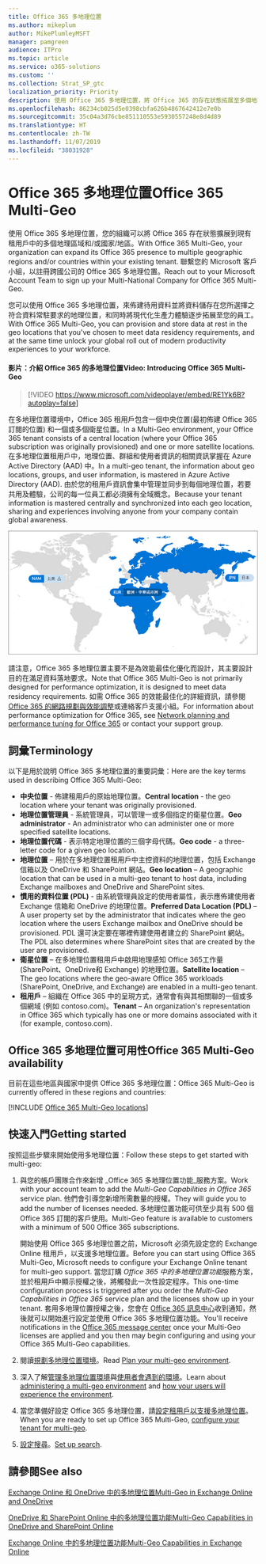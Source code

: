 ```yaml
---
title: Office 365 多地理位置
ms.author: mikeplum
author: MikePlumleyMSFT
manager: pamgreen
audience: ITPro
ms.topic: article
ms.service: o365-solutions
ms.custom: ''
ms.collection: Strat_SP_gtc
localization_priority: Priority
description: 使用 Office 365 多地理位置，將 Office 365 的存在狀態拓展至多個地理區域。
ms.openlocfilehash: 86234cb025d5e0398cbfa626b4867642412e7e0b
ms.sourcegitcommit: 35c04a3d76cbe851110553e5930557248e8d4d89
ms.translationtype: HT
ms.contentlocale: zh-TW
ms.lasthandoff: 11/07/2019
ms.locfileid: "38031928"
---
```

# <a name="office-365-multi-geo"></a><span data-ttu-id="90d99-103">Office 365 多地理位置</span><span class="sxs-lookup"><span data-stu-id="90d99-103">Office 365 Multi-Geo</span></span>

<span data-ttu-id="90d99-104">使用 Office 365 多地理位置，您的組織可以將 Office 365 存在狀態擴展到現有租用戶中的多個地理區域和/或國家/地區。</span><span class="sxs-lookup"><span data-stu-id="90d99-104">With Office 365 Multi-Geo, your organization can expand its Office 365 presence to multiple geographic regions and/or countries within your existing tenant.</span></span> <span data-ttu-id="90d99-105">聯繫您的 Microsoft 客戶小組，以註冊跨國公司的 Office 365 多地理位置。</span><span class="sxs-lookup"><span data-stu-id="90d99-105">Reach out to your Microsoft Account Team to sign up your Multi-National Company for Office 365 Multi-Geo.</span></span>
  
<span data-ttu-id="90d99-106">您可以使用 Office 365 多地理位置，來佈建待用資料並將資料儲存在您所選擇之符合資料常駐要求的地理位置，和同時將現代化生產力體驗逐步拓展至您的員工。</span><span class="sxs-lookup"><span data-stu-id="90d99-106">With Office 365 Multi-Geo, you can provision and store data at rest in the geo locations that you've chosen to meet data residency requirements, and at the same time unlock your global roll out of modern productivity experiences to your workforce.</span></span>

#### <a name="video-introducing-office-365-multi-geo"></a><span data-ttu-id="90d99-107">影片：介紹 Office 365 的多地理位置</span><span class="sxs-lookup"><span data-stu-id="90d99-107">Video: Introducing Office 365 Multi-Geo</span></span>

> [!VIDEO https://www.microsoft.com/videoplayer/embed/RE1Yk6B?autoplay=false]

<span data-ttu-id="90d99-108">在多地理位置環境中，Office 365 租用戶包含一個中央位置(最初佈建 Office 365 訂閱的位置) 和一個或多個衛星位置。</span><span class="sxs-lookup"><span data-stu-id="90d99-108">In a Multi-Geo environment, your Office 365 tenant consists of a central location (where your Office 365 subscription was originally provisioned) and one or more satellite locations.</span></span> <span data-ttu-id="90d99-109">在多地理位置租用戶中，地理位置、群組和使用者資訊的相關資訊掌握在 Azure Active Directory (AAD) 中。</span><span class="sxs-lookup"><span data-stu-id="90d99-109">In a multi-geo tenant, the information about geo locations, groups, and user information, is mastered in Azure Active Directory (AAD).</span></span> <span data-ttu-id="90d99-110">由於您的租用戶資訊會集中管理並同步到每個地理位置，若要共用及體驗，公司的每一位員工都必須擁有全域概念。</span><span class="sxs-lookup"><span data-stu-id="90d99-110">Because your tenant information is mastered centrally and synchronized into each geo location, sharing and experiences involving anyone from your company contain global awareness.</span></span>

![SharePoint 系統管理中心內多地理位置地圖的螢幕擷取畫面](media/multi-geo-world-map.png)

<span data-ttu-id="90d99-112">請注意，Office 365 多地理位置主要不是為效能最佳化優化而設計，其主要設計目的在滿足資料落地要求。</span><span class="sxs-lookup"><span data-stu-id="90d99-112">Note that Office 365 Multi-Geo is not primarily designed for performance optimization, it is designed to meet data residency requirements.</span></span> <span data-ttu-id="90d99-113">如需 Office 365 的效能最佳化的詳細資訊，請參閱 [ Office 365 的網路規劃與效能調整](https://support.office.com/article/e5f1228c-da3c-4654-bf16-d163daee8848)或連絡客戶支援小組。</span><span class="sxs-lookup"><span data-stu-id="90d99-113">For information about performance optimization for Office 365, see [Network planning and performance tuning for Office 365](https://support.office.com/article/e5f1228c-da3c-4654-bf16-d163daee8848) or contact your support group.</span></span>

## <a name="terminology"></a><span data-ttu-id="90d99-114">詞彙</span><span class="sxs-lookup"><span data-stu-id="90d99-114">Terminology</span></span>

<span data-ttu-id="90d99-115">以下是用於說明 Office 365 多地理位置的重要詞彙：</span><span class="sxs-lookup"><span data-stu-id="90d99-115">Here are the key terms used in describing Office 365 Multi-Geo:</span></span>

- <span data-ttu-id="90d99-116">**中央位置** - 佈建租用戶的原始地理位置。</span><span class="sxs-lookup"><span data-stu-id="90d99-116">**Central location** - the geo location where your tenant was originally provisioned.</span></span>
- <span data-ttu-id="90d99-117">**地理位置管理員** - 系統管理員，可以管理一或多個指定的衛星位置。</span><span class="sxs-lookup"><span data-stu-id="90d99-117">**Geo administrator** - An administrator who can administer one or more specified satellite locations.</span></span>
- <span data-ttu-id="90d99-118">**地理位置代碼** - 表示特定地理位置的三個字母代碼。</span><span class="sxs-lookup"><span data-stu-id="90d99-118">**Geo code** - a three-letter code for a given geo location.</span></span>
- <span data-ttu-id="90d99-119">**地理位置** – 用於在多地理位置租用戶中主控資料的地理位置，包括 Exchange 信箱以及 OneDrive 和 SharePoint 網站。</span><span class="sxs-lookup"><span data-stu-id="90d99-119">**Geo location** – A geographic location that can be used in a multi-geo tenant to host data, including Exchange mailboxes and OneDrive and SharePoint sites.</span></span>
- <span data-ttu-id="90d99-120">**慣用的資料位置 (PDL)** - 由系統管理員設定的使用者屬性，表示應佈建使用者 Exchange 信箱和 OneDrive 的地理位置。</span><span class="sxs-lookup"><span data-stu-id="90d99-120">**Preferred Data Location (PDL)** – A user property set by the administrator that indicates where the geo location where the users Exchange mailbox and OneDrive should be provisioned.</span></span> <span data-ttu-id="90d99-121">PDL 還可決定要在哪裡佈建使用者建立的 SharePoint 網站。</span><span class="sxs-lookup"><span data-stu-id="90d99-121">The PDL also determines where SharePoint sites that are created by the user are provisioned.</span></span>
- <span data-ttu-id="90d99-122">**衛星位置** – 在多地理位置租用戶中啟用地理感知 Office 365工作量 (SharePoint、OneDrive和 Exchange) 的地理位置。</span><span class="sxs-lookup"><span data-stu-id="90d99-122">**Satellite location** – The geo locations where the geo-aware Office 365 workloads (SharePoint, OneDrive, and Exchange) are enabled in a multi-geo tenant.</span></span>
- <span data-ttu-id="90d99-123">**租用戶** – 組織在 Office 365 中的呈現方式，通常會有與其相關聯的一個或多個網域 (例如 contoso.com)。</span><span class="sxs-lookup"><span data-stu-id="90d99-123">**Tenant** – An organization's representation in Office 365 which typically has one or more domains associated with it (for example, contoso.com).</span></span>

## <a name="office-365-multi-geo-availability"></a><span data-ttu-id="90d99-124">Office 365 多地理位置可用性</span><span class="sxs-lookup"><span data-stu-id="90d99-124">Office 365 Multi-Geo availability</span></span>

<span data-ttu-id="90d99-125">目前在這些地區與國家中提供 Office 365 多地理位置：</span><span class="sxs-lookup"><span data-stu-id="90d99-125">Office 365 Multi-Geo is currently offered in these regions and countries:</span></span>

[!INCLUDE [Office 365 Multi-Geo locations](includes/office-365-multi-geo-locations.md)]

## <a name="getting-started"></a><span data-ttu-id="90d99-126">快速入門</span><span class="sxs-lookup"><span data-stu-id="90d99-126">Getting started</span></span>

<span data-ttu-id="90d99-127">按照這些步驟來開始使用多地理位置：</span><span class="sxs-lookup"><span data-stu-id="90d99-127">Follow these steps to get started with multi-geo:</span></span>

1. <span data-ttu-id="90d99-128">與您的帳戶團隊合作來新增 _Office 365 多地理位置功能_服務方案。</span><span class="sxs-lookup"><span data-stu-id="90d99-128">Work with your account team to add the _Multi-Geo Capabilities in Office 365_ service plan.</span></span> <span data-ttu-id="90d99-129">他們會引導您新增所需數量的授權。</span><span class="sxs-lookup"><span data-stu-id="90d99-129">They will guide you to add the number of licenses needed.</span></span> <span data-ttu-id="90d99-130">多地理位置功能可供至少具有 500 個 Office 365 訂閱的客戶使用。</span><span class="sxs-lookup"><span data-stu-id="90d99-130">Multi-Geo feature is available to customers with a minimum of 500 Office 365 subscriptions.</span></span>

   <span data-ttu-id="90d99-131">開始使用 Office 365 多地理位置之前，Microsoft 必須先設定您的 Exchange Online 租用戶，以支援多地理位置。</span><span class="sxs-lookup"><span data-stu-id="90d99-131">Before you can start using Office 365 Multi-Geo, Microsoft needs to configure your Exchange Online tenant for multi-geo support.</span></span> <span data-ttu-id="90d99-132">當您訂購 *Office 365 中的多地理位置功能*服務方案，並於租用戶中顯示授權之後，將觸發此一次性設定程序。</span><span class="sxs-lookup"><span data-stu-id="90d99-132">This one-time configuration process is triggered after you order the *Multi-Geo Capabilities in Office 365* service plan and the licenses show up in your tenant.</span></span> <span data-ttu-id="90d99-133">套用多地理位置授權之後，您會在 [Office 365 訊息中心](https://support.office.com/article/38FB3333-BFCC-4340-A37B-DEDA509C2093)收到通知，然後就可以開始進行設定並使用 Office 365 多地理位置功能。</span><span class="sxs-lookup"><span data-stu-id="90d99-133">You'll receive notifications in the [Office 365 message center](https://support.office.com/article/38FB3333-BFCC-4340-A37B-DEDA509C2093) once your Multi-Geo licenses are applied and you then may begin configuring and using your Office 365 Multi-Geo capabilities.</span></span>

2. <span data-ttu-id="90d99-134">閱讀[規劃多地理位置環境](plan-for-multi-geo.md)。</span><span class="sxs-lookup"><span data-stu-id="90d99-134">Read [Plan your multi-geo environment](plan-for-multi-geo.md).</span></span>

3. <span data-ttu-id="90d99-135">深入了解[管理多地理位置環境](administering-a-multi-geo-environment.md)與[使用者會遇到的環境](multi-geo-user-experience.md)。</span><span class="sxs-lookup"><span data-stu-id="90d99-135">Learn about [administering a multi-geo environment](administering-a-multi-geo-environment.md) and [how your users will experience the environment](multi-geo-user-experience.md).</span></span>

4. <span data-ttu-id="90d99-136">當您準備好設定 Office 365 多地理位置，請[設定租用戶以支援多地理位置](multi-geo-tenant-configuration.md)。</span><span class="sxs-lookup"><span data-stu-id="90d99-136">When you are ready to set up Office 365 Multi-Geo, [configure your tenant for multi-geo](multi-geo-tenant-configuration.md).</span></span>

5. <span data-ttu-id="90d99-137">[設定搜尋](configure-search-for-multi-geo.md)。</span><span class="sxs-lookup"><span data-stu-id="90d99-137">[Set up search](configure-search-for-multi-geo.md).</span></span>

## <a name="see-also"></a><span data-ttu-id="90d99-138">請參閱</span><span class="sxs-lookup"><span data-stu-id="90d99-138">See also</span></span>

[<span data-ttu-id="90d99-139">Exchange Online 和 OneDrive 中的多地理位置</span><span class="sxs-lookup"><span data-stu-id="90d99-139">Multi-Geo in Exchange Online and OneDrive</span></span>](https://Aka.ms/GoMultiGeo)

[<span data-ttu-id="90d99-140">OneDrive 和 SharePoint Online 中的多地理位置功能</span><span class="sxs-lookup"><span data-stu-id="90d99-140">Multi-Geo Capabilities in OneDrive and SharePoint Online</span></span>](https://docs.microsoft.com/office365/enterprise/multi-geo-capabilities-in-onedrive-and-sharepoint-online-in-office-365)

[<span data-ttu-id="90d99-141">Exchange Online 中的多地理位置功能</span><span class="sxs-lookup"><span data-stu-id="90d99-141">Multi-Geo Capabilities in Exchange Online</span></span>](https://docs.microsoft.com/office365/enterprise/multi-geo-capabilities-in-exchange-online)
